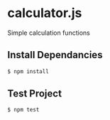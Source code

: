 # calculator.js

Simple calculation functions


## Install Dependancies

```bash
$ npm install
```

## Test Project

```bash
$ npm test
```
